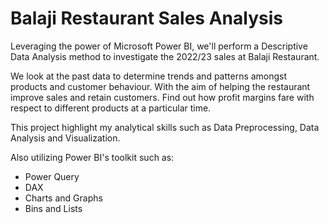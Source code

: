 # Balaji Restaurant Sales Analysis
Leveraging the power of Microsoft Power BI, we'll perform a Descriptive Data Analysis method to investigate the 2022/23 sales at Balaji Restaurant.

We look at the past data to determine trends and patterns amongst products and customer behaviour.
With the aim of helping the restaurant improve sales and retain customers. Find out how profit margins fare with respect to different products at a particular time.

This project highlight my analytical skills such as Data Preprocessing, Data Analysis and Visualization.

Also utilizing Power BI's toolkit such as:
- Power Query
- DAX
- Charts and  Graphs
- Bins and Lists
